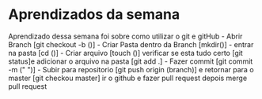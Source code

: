 # **Aprendizados da semana**

Aprendizado dessa semana foi sobre como utilizar o git e gitHub - Abrir Branch [git checkout -b ()] - Criar Pasta dentro da Branch [mkdir()] - entrar na pasta [cd ()] - Criar arquivo [touch ()] verificar se esta tudo certo [git status]e adicionar o arquivo na pasta [git add .] - Fazer commit [git commit -m (" ")] - Subir para repositorio [git push origin (branch)] e retornar para o master [git checkou master]
ir o github e fazer pull request depois merge pull request